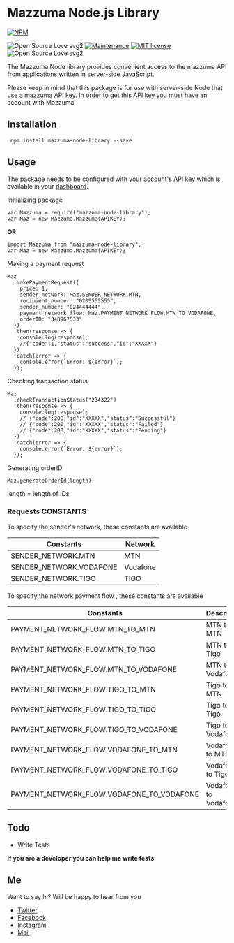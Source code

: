# Mazzuma Node.js Library

[![NPM](https://nodei.co/npm/mazzuma-node-library.png)](https://nodei.co/npm/mazzuma-node-library/)

![Open Source Love svg2](https://badgen.net/npm/dt/mazzuma-node-library)
[![Maintenance](https://img.shields.io/badge/Maintained%3F-yes-green.svg)](https://GitHub.com/asadadams/mazzuma-node-library/graphs/commit-activity)
[![MIT license](https://img.shields.io/badge/License-MIT-blue.svg)](https://lbesson.mit-license.org/)
![Open Source Love svg2](https://badges.frapsoft.com/os/v2/open-source.svg?v=103)

The Mazzuma Node library provides convenient access to the mazzuma API from applications written in server-side JavaScript.

Please keep in mind that this package is for use with server-side Node that use a mazzuma API key. In order to get this API key you must have an account with Mazzuma

## Installation

     npm install mazzuma-node-library --save

## Usage

The package needs to be configured with your account's API key which is available in your [dashboard](https://dashboard.mazzuma.com/apikey.php).

Initializing package

```
var Mazzuma = require("mazzuma-node-library");
var Maz = new Mazzuma.Mazzuma(APIKEY);
```

**OR**

```
import Mazzuma from "mazzuma-node-library";
var Maz = new Mazzuma.Mazzuma(APIKEY);
```

Making a payment request

```
Maz
  .makePaymentRequest({
    price: 1,
    sender_network: Maz.SENDER_NETWORK.MTN,
    recipient_number: "0205555555",
    sender_number: "024444444",
    payment_network_flow: Maz.PAYMENT_NETWORK_FLOW.MTN_TO_VODAFONE,
    orderID: "348967533"
  })
  .then(response => {
    console.log(response);
    //{"code":1,"status":"success","id":"XXXXX"}
  })
  .catch(error => {
    console.error(`Error: ${error}`);
  });
```

Checking transaction status

```
Maz
  .checkTransactionStatus("234322")
  .then(response => {
    console.log(response);
    // {"code":200,"id":"XXXXX","status":"Successful"}
    // {"code":200,"id":"XXXXX","status":"Failed"}
    // {"code":200,"id":"XXXXX","status":"Pending"}
  })
  .catch(error => {
    console.error(`Error: ${error}`);
  });
```

Generating orderID

```
Maz.generateOrderId(length);
```

length = length of IDs

### Requests CONSTANTS

To specify the sender's network, these constants are available

| Constants               | Network  |
| ----------------------- | -------- |
| SENDER_NETWORK.MTN      | MTN      |
| SENDER_NETWORK.VODAFONE | Vodafone |
| SENDER_NETWORK.TIGO     | TIGO     |

To specify the network payment flow , these constants are available

| Constants                                 | Description          |
| ----------------------------------------- | -------------------- |
| PAYMENT_NETWORK_FLOW.MTN_TO_MTN           | MTN to MTN           |
| PAYMENT_NETWORK_FLOW.MTN_TO_TIGO          | MTN to Tigo          |
| PAYMENT_NETWORK_FLOW.MTN_TO_VODAFONE      | MTN to Vodafone      |
| PAYMENT_NETWORK_FLOW.TIGO_TO_MTN          | Tigo to MTN          |
| PAYMENT_NETWORK_FLOW.TIGO_TO_TIGO         | Tigo to Tigo         |
| PAYMENT_NETWORK_FLOW.TIGO_TO_VODAFONE     | Tigo to Vodafone     |
| PAYMENT_NETWORK_FLOW.VODAFONE_TO_MTN      | Vodafone to MTN      |
| PAYMENT_NETWORK_FLOW.VODAFONE_TO_TIGO     | Vodafone to Tigo     |
| PAYMENT_NETWORK_FLOW.VODAFONE_TO_VODAFONE | Vodafone to Vodafone |

## Todo

- Write Tests

**If you are a developer you can help me write tests**

## Me

Want to say hi? Will be happy to hear from you

- [Twitter](http:///www.twitter.com/asadadams)
- [Facebook](http://www.facebook.com/asad.adams)
- [Instagram](http://www.instagram.com/asadadams)
- [Mail](clarkpeace.adams@gmail.com)
